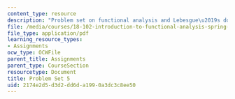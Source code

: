 ```yaml
---
content_type: resource
description: "Problem set on functional analysis and Lebesgue\u2019s dominated convergence."
file: /media/courses/18-102-introduction-to-functional-analysis-spring-2009/2174e2d5d3d2dd6da1990a3dc3c8ee50_MIT18_102s09_pset05.pdf
file_type: application/pdf
learning_resource_types:
- Assignments
ocw_type: OCWFile
parent_title: Assignments
parent_type: CourseSection
resourcetype: Document
title: Problem Set 5
uid: 2174e2d5-d3d2-dd6d-a199-0a3dc3c8ee50
---
```

